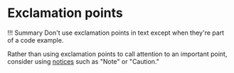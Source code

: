 # **Exclamation points**

!!! Summary 
    Don't use exclamation points in text except when they're part of a code example.

Rather than using exclamation points to call attention to an important point, consider using [notices](https://developers.google.com/style/notices) such as "Note" or "Caution."